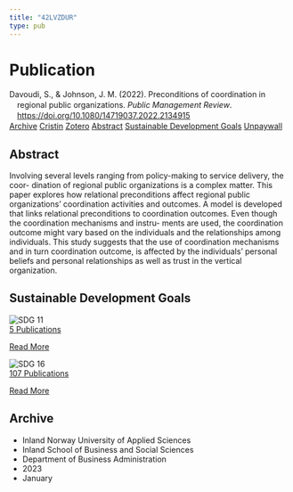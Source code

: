 ```yaml
---
title: "42LVZDUR"
type: pub
---
```

<h1>Publication</h1>
<article id="csl-bib-container-42LVZDUR" class="csl-bib-container">
  <div class="csl-bib-body" style="line-height: 1.35; padding-left: 1em; text-indent:-1em;">
  <div class="csl-entry">Davoudi, S., &amp; Johnson, J. M. (2022). Preconditions of coordination in regional public organizations. <i>Public Management Review</i>. <a href="https://doi.org/10.1080/14719037.2022.2134915">https://doi.org/10.1080/14719037.2022.2134915</a></div>
</div>
  <div class="csl-bib-buttons">
    <a href="#taxonomy-article-42LVZDUR" class="csl-bib-button">Archive</a>
    <a href="https://app.cristin.no/results/show.jsf?id=2120788" alt="Cristin URL" class="csl-bib-button">Cristin</a>
    <a href="http://zotero.org/groups/5402882/items/42LVZDUR" alt="Zotero URL" class="csl-bib-button">Zotero</a>
    <a href="#abstract-article-42LVZDUR" class="csl-bib-button">Abstract</a>
    <a href="#sdg-article-42LVZDUR" class="csl-bib-button">Sustainable Development Goals</a>
    <a href="https://doi.org/10.1080/14719037.2022.2134915" class="csl-bib-button">Unpaywall</a>
  </div>
  <div id="csl-bib-meta-container-42LVZDUR"></div>
</article>
<div id="csl-bib-meta-42LVZDUR" class="csl-bib-meta">
  <article id="abstract-article-42LVZDUR" class="abstract-article">
    <h1>Abstract</h1>
    Involving several levels ranging from policy-making to service delivery, the coor- dination of regional public organizations is a complex matter. This paper explores how relational preconditions affect regional public organizations’ coordination activities and outcomes. A model is developed that links relational preconditions to coordination outcomes. Even though the coordination mechanisms and instru- ments are used, the coordination outcome might vary based on the individuals and the relationships among individuals. This study suggests that the use of coordination mechanisms and in turn coordination outcome, is affected by the individuals’ personal beliefs and personal relationships as well as trust in the vertical organization.
  </article>
  <article id="sdg-article-42LVZDUR" class="sdg-article">
    <h1>Sustainable Development Goals</h1>
    <div class="sdg-container"><div id="sdg11" class="sdg"> <img src="{{< params subfolder >}}images/sdg/sdg11_en.png" class="image" alt="SDG 11"> <div class="sdg-overlay"> <a href="{{< params subfolder >}}en/archive/?sdg=11#archive" class="sdg-publication-count"><span>5</span> Publications</a> <p><a href="https://sdgs.un.org/goals/goal11" class="sdg-read-more">Read More</a></p> </div> </div> <div id="sdg16" class="sdg"> <img src="{{< params subfolder >}}images/sdg/sdg16_en.png" class="image" alt="SDG 16"> <div class="sdg-overlay"> <a href="{{< params subfolder >}}en/archive/?sdg=16#archive" class="sdg-publication-count"><span>107</span> Publications</a> <p><a href="https://sdgs.un.org/goals/goal16" class="sdg-read-more">Read More</a></p> </div> </div></div>
  </article>
  <article id="taxonomy-article-42LVZDUR" class="taxonomy-article">
    <h1>Archive</h1>
    <ul>
      <li>Inland Norway University of Applied Sciences</li>
      <li>Inland School of Business and Social Sciences</li>
      <li>Department of Business Administration</li>
      <li>2023</li>
      <li>January</li>
    </ul>
  </article>
</div>

